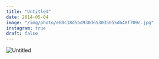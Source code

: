 ```yaml
---
title: "Untitled"
date: 2014-05-04
image: "/img/photo/e08c18d5bd930d653035055db48f709c.jpg"
instagram: true
draft: false
---
```


![Untitled](/img/photo/e08c18d5bd930d653035055db48f709c.jpg)
